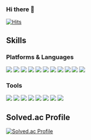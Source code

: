 ### Hi there 👋
[![Hits](https://hits.seeyoufarm.com/api/count/incr/badge.svg?url=https%3A%2F%2Fgithub.com%2Fbsiyoung&count_bg=%23C4C4C4&title_bg=%23555555&icon=&icon_color=%23E7E7E7&title=hits&edge_flat=false)](https://hits.seeyoufarm.com)

## Skills
### Platforms & Languages
<img src="https://img.shields.io/badge/C-A8B9CC?style=flat-square&logo=C&logoColor=white"/> <img src="https://img.shields.io/badge/C++-00599C?style=flat-square&logo=C++&logoColor=white"/> <img src="https://img.shields.io/badge/Java-007396?style=flat-square&logo=Java&logoColor=white"/> <img src="https://img.shields.io/badge/Python-3776AB?style=flat-square&logo=Python&logoColor=white"/> <img src="https://img.shields.io/badge/Dart-0175C2?style=flat-square&logo=Dart&logoColor=white"/> <img src="https://img.shields.io/badge/PyTorch-EE4C2C?style=flat-square&logo=PyTorch&logoColor=white"/> <img src="https://img.shields.io/badge/NumPy-013243?style=flat-square&logo=NumPy&logoColor=white"/> <img src="https://img.shields.io/badge/Flutter-02569B?style=flat-square&logo=Flutter&logoColor=white"/> <img src="https://img.shields.io/badge/Raspberry%20Pi-A22846?style=flat-square&logo=Raspberry%20Pi&logoColor=white"/> <img src="https://img.shields.io/badge/Arduino-00979D?style=flat-square&logo=Arduino&logoColor=white"/> <img src="https://img.shields.io/badge/OpenGL-5586A4?style=flat-square&logo=OpenGL&logoColor=white"/>

### Tools
<img src="https://img.shields.io/badge/Git-F05032?style=flat-square&logo=Git&logoColor=white"/> <img src="https://img.shields.io/badge/GitHub-181717?style=flat-square&logo=GitHub&logoColor=white"/> <img src="https://img.shields.io/badge/Blender-F5792A?style=flat-square&logo=Blender&logoColor=white"/> <img src="https://img.shields.io/badge/PyCharm-000000?style=flat-square&logo=PyCharm&logoColor=white"/> <img src="https://img.shields.io/badge/Visual%20Studio-5C2D91?style=flat-square&logo=Visual%20Studio&logoColor=white"/> <img src="https://img.shields.io/badge/Android%20Studio-3DDC84?style=flat-square&logo=Android%20Studio&logoColor=white"/> <img src="https://img.shields.io/badge/Adobe%20Lightroom-31A8FF?style=flat-square&logo=Adobe%20Lightroom&logoColor=white"/> <img src="https://img.shields.io/badge/Adobe%20Photoshop-31A8FF?style=flat-square&logo=Adobe%20Photoshop&logoColor=white"/>

## Solved.ac Profile
[![Solved.ac Profile](http://mazassumnida.wtf/api/v2/generate_badge?boj=siyoung4528)](https://solved.ac/siyoung4528/)
